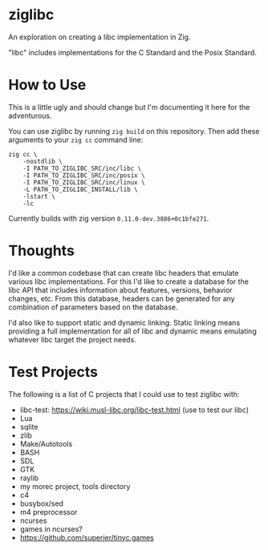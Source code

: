 # ziglibc

An exploration on creating a libc implementation in Zig.

"libc" includes implementations for the C Standard and the Posix Standard.

# How to Use

This is a little ugly and should change but I'm documenting it here for the adventurous.

You can use ziglibc by running `zig build` on this repository.  Then add these arguments
to your `zig cc` command line:

```
zig cc \
    -nostdlib \
    -I PATH_TO_ZIGLIBC_SRC/inc/libc \
    -I PATH_TO_ZIGLIBC_SRC/inc/posix \
    -I PATH_TO_ZIGLIBC_SRC/inc/linux \
    -L PATH_TO_ZIGLIBC_INSTALL/lib \
    -lstart \
    -lc
```

Currently builds with zig version `0.11.0-dev.3886+0c1bfe271`.

# Thoughts

I'd like a common codebase that can create libc headers that emulate various libc implementations.
For this I'd like to create a database for the libc API that includes information about features,
versions, behavior changes, etc.  From this database, headers can be generated for any combination
of parameters based on the database.

I'd also like to support static and dynamic linking.  Static linking means providing a full
implementation for all of libc and dynamic means emulating whatever libc target the project needs.

# Test Projects

The following is a list of C projects that I could use to test ziglibc with:

* libc-test: https://wiki.musl-libc.org/libc-test.html (use to test our libc)
* Lua
* sqlite
* zlib
* Make/Autotools
* BASH
* SDL
* GTK
* raylib
* my morec project, tools directory
* c4
* busybox/sed
* m4 preprocessor
* ncurses
* games in ncurses?
* https://github.com/superjer/tinyc.games
